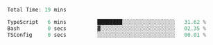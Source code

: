 <!--START_SECTION:waka-->

```typescript
Total Time: 19 mins

TypeScript   6 mins          ████████░░░░░░░░░░░░░░░░░   31.62 %
Bash         0 secs          ▓░░░░░░░░░░░░░░░░░░░░░░░░   02.35 %
TSConfig     0 secs          ░░░░░░░░░░░░░░░░░░░░░░░░░   00.01 %
```

<!--END_SECTION:waka-->
